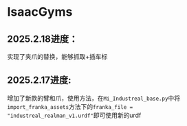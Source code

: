 # IsaacGyms

## 2025.2.18进度：

实现了夹爪的替换，能够抓取+插车标

## 2025.2.17进度:

增加了新款的臂和爪，使用方法，在`Mi_Industreal_base.py`中将`import_franka_assets`方法下的`franka_file = "industreal_realman_v1.urdf"`即可使用新的urdf

